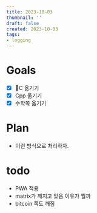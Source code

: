 ```yaml
---
title: 2023-10-03
thumbnail: ''
draft: false
created: 2023-10-03
tags:
- logging
---
```


# Goals

* [x] C 옮기기
* [x] Cpp 옮기기
* [x] 수학쪽 옮기기

# Plan

* 이런 방식으로 처리하자.

# todo

* PWA 적용
* matrix가 깨지고 있음 이유가 뭘까
* bitcoin 쪽도 깨짐
